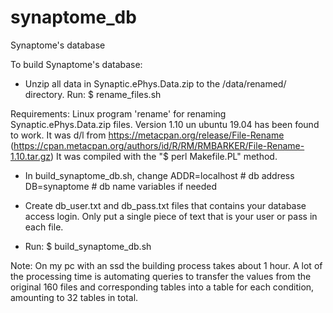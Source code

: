 # synaptome_db
Synaptome's database

To build Synaptome's database:

* Unzip all data in Synaptic.ePhys.Data.zip to the /data/renamed/
directory. Run:
$ rename_files.sh

Requirements:
Linux program 'rename' for renaming Synaptic.ePhys.Data.zip files.
Version 1.10 un ubuntu 19.04 has been found to work. It was d/l from
https://metacpan.org/release/File-Rename 
(https://cpan.metacpan.org/authors/id/R/RM/RMBARKER/File-Rename-1.10.tar.gz)
It was compiled with the "$ perl Makefile.PL" method.

* In build_synaptome_db.sh, change
ADDR=localhost # db address
DB=synaptome   # db name
variables if needed

* Create db_user.txt and db_pass.txt files that contains your database access login.
Only put a single piece of text that is your user or pass in each file.

* Run:
$ build_synaptome_db.sh

Note:
On my pc with an ssd the building process takes about 1 hour.
A lot of the processing time is automating queries to
transfer the values from the original 160 files and corresponding
tables into a table for each condition, amounting to 32
tables in total.